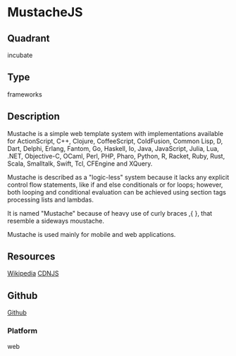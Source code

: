 # MustacheJS

## Quadrant
incubate

## Type
frameworks

## Description
Mustache is a simple web template system with implementations available for ActionScript, C++, Clojure, CoffeeScript, ColdFusion, Common Lisp, D, Dart, Delphi, Erlang, Fantom, Go, Haskell, Io, Java, JavaScript, Julia, Lua, .NET, Objective-C, OCaml, Perl, PHP, Pharo, Python, R, Racket, Ruby, Rust, Scala, Smalltalk, Swift, Tcl, CFEngine and XQuery.

Mustache is described as a "logic-less" system because it lacks any explicit control flow statements, like if and else conditionals or for loops; however, both looping and conditional evaluation can be achieved using section tags processing lists and lambdas.

It is named "Mustache" because of heavy use of curly braces ,{ }, that resemble a sideways moustache.

Mustache is used mainly for mobile and web applications.

## Resources
[Wikipedia](https://en.wikipedia.org/wiki/Mustache_(template_system))
[CDNJS](https://cdnjs.com/libraries/mustache.js/)

## Github
[Github](https://github.com/Mustache/Mustache)

### Platform
web
